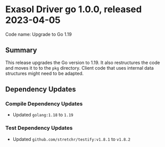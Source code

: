 # Exasol Driver go 1.0.0, released 2023-04-05

Code name: Upgrade to Go 1.19

## Summary

This release upgrades the Go version to 1.19. It also restructures the code and moves it to to the `pkg` directory. Client code that uses internal data structures might need to be adapted.

## Dependency Updates

### Compile Dependency Updates

* Updated `golang:1.18` to `1.19`

### Test Dependency Updates

* Updated `github.com/stretchr/testify:v1.8.1` to `v1.8.2`

